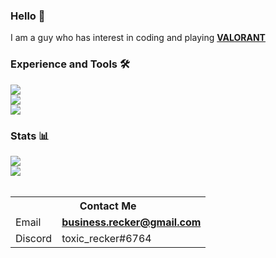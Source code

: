 <div class="center">
<h3 class="center">Hello 👋</h3>
<span class="center">I am a guy who has interest in coding and playing <b><a href="https://playvalorant.com">VALORANT</a></b></span>
<br>
<h3 class="center">Experience and Tools 🛠️</h3>
<a href="https://python.org"><img src="https://img.shields.io/badge/Python-3776ab?style=for-the-badge&logo=python&logoColor=white" class="center"></a>
<br>
<a href="https://sqlite.org"><img src="https://img.shields.io/badge/SQLite-47a248?style=for-the-badge&logo=sqlite&logoColor=white" class="center"></a>
<br>
<a href="https://code.visualstudio.com"><img src="https://img.shields.io/badge/VS%20Code-007acc?style=for-the-badge&logo=visual-studio-code&logoColor=white" class="center"></a>
<br>
<h3 class="center">Stats 📊</h3>
<a href="https://github.com/toxicrecker?tab=repositories"><img src="https://github-readme-stats.vercel.app/api?username=toxicrecker&show_icons=true&count_private=false" class="center"></a>
<br>
<a href="https://github.com/toxicrecker?tab=repositories"><img src="https://github-readme-stats.vercel.app/api/top-langs/?username=toxicrecker" class="center"></a>
<br>
<br>
<table>
<tr><th colspan="2">Contact Me</th></tr>
<tr><td>Email</td><td><b><a href="mailto:business.recker@gmail.com">business.recker@gmail.com</a></b></td></tr>
<tr><td>Discord</td><td>toxic_recker#6764</td></tr>
</table>
</div>
